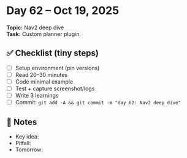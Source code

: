 # Day 62 – Oct 19, 2025
**Topic:** Nav2 deep dive  
**Task:** Custom planner plugin.

## ✅ Checklist (tiny steps)
- [ ] Setup environment (pin versions)
- [ ] Read 20–30 minutes
- [ ] Code minimal example
- [ ] Test + capture screenshot/logs
- [ ] Write 3 learnings
- [ ] Commit: `git add -A && git commit -m "day 62: Nav2 deep dive"`

## 📓 Notes
- Key idea:
- Pitfall:
- Tomorrow:
